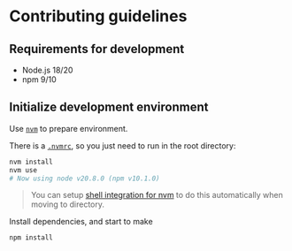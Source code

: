 # Contributing guidelines

## Requirements for development

- Node.js 18/20
- npm 9/10

## Initialize development environment

Use [`nvm`](https://github.com/nvm-sh/nvm?tab=readme-ov-file#installing-and-updating) to prepare environment.

There is a [`.nvmrc`](../.nvmrc), so you just need to run in the root directory:

```sh
nvm install
nvm use
# Now using node v20.8.0 (npm v10.1.0)
```

> You can setup [shell integration for nvm](https://github.com/nvm-sh/nvm?tab=readme-ov-file#deeper-shell-integration) to do this automatically when moving to directory.

Install dependencies, and start to make

```
npm install
```

<!-- TODO: Forking and else -->
